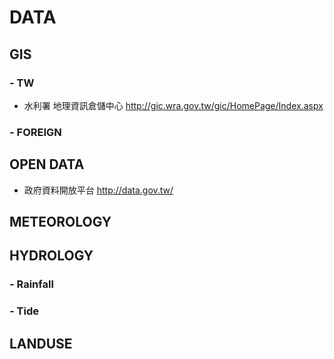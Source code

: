 # DATA

## GIS
### - TW
* 水利署 地理資訊倉儲中心 http://gic.wra.gov.tw/gic/HomePage/Index.aspx  


### - FOREIGN

## OPEN DATA
* 政府資料開放平台 http://data.gov.tw/  

## METEOROLOGY

## HYDROLOGY
### - Rainfall
### - Tide

## LANDUSE